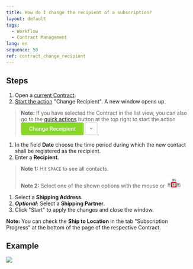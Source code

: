 ```yaml
---
title: How do I change the recipient of a subscription?
layout: default
tags:
  - Workflow
  - Contract Management
lang: en
sequence: 50
ref: contract_change_recipient
---
```


## Steps
1. Open a [current Contract](Create_contract).
1. [Start the action](StartAction) "Change Recipient". A new window opens up.
 >**Note:** If you have selected the Contract in the list view, you can also go to the [quick actions](StartAction) button at the top right to start the action ![](assets/Change_recipient_button.png).

1. In the field **Date** choose the time period during which the new contact shall be registered as the recipient.
1. Enter a **Recipient**.
 >**Note 1:** Hit `SPACE` to see all contacts.<br><br>
 >**Note 2:** Select one of the shown options with the mouse or ![](../DE/assets/Workflow_Auftrag_Bis_Rechnung_WebUI-73797.png)

1. Select a **Shipping Address**.
1. ***Optional:*** Select a **Shipping Partner**.
1. Click "Start" to apply the changes and close the window.

**Note:** You can check the **Ship to Location** in the tab "Subscription Progress" at the bottom of the page of the respective Contract.

## Example
![](assets/Contract_change_recipient.gif)
